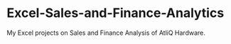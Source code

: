 # Excel-Sales-and-Finance-Analytics
My Excel projects on Sales and Finance Analysis of AtliQ Hardware.
